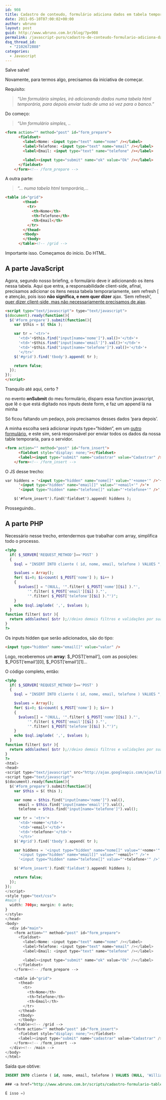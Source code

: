 ```yaml
---
id: 908
title: Cadastro de conteudo, formulário adiciona dados em tabela temporária
date: 2011-05-10T07:00:02+00:00
author: wbruno
layout: post
guid: http://www.wbruno.com.br/blog/?p=908
permalink: /javascript-puro/cadastro-de-conteudo-formulario-adiciona-dados-em-tabela-temporaria/
dsq_thread_id:
  - "2102672888"
categories:
  - Javascript
---
```

Salve salve!

Novamente, para termos algo, precisamos da iniciativa de começar.

Requisito:

> _&#8220;Um formulário simples, irá adicionando dados numa tabela html temporária, para depois enviar tudo de uma só vez para o banco.&#8221;_

<!--more-->



Do começo:

> _&#8220;Um formulário simples, .._

``` html
<form action="" method="post" id="form_prepare">
      <fieldset>
        <label>Nome: <input type="text" name="nome" /></label>
        <label>Telefone: <input type="text" name="email" /></label>
        <label>Email: <input type="text" name="telefone" /></label>

        <label><input type="submit" name="ok" value="Ok" /></label>
      </fieldset>
    </form><!-- /form_prepare -->
```

A outra parte:

> _&#8220;&#8230; numa tabela html temporária,&#8230;_

``` html
<table id="grid">
        <thead>
          <tr>
            <th>Nome</th>
            <th>Telefone</th>
            <th>Email</th>
          </tr>
        </thead>
        <tbody>
        </tbody>
      </table><!-- /grid -->
```

Importante isso. Começamos do início. Do HTML.

## A parte JavaScript

Agora, segundo nosso briefing, o formulário deve ir adicionando os itens nessa tabela. Aqui que entra, a responsabilidade client-side, afinal, precisamos adicionar os itens nessa tabela temporariamente, sem refresh [ e atenção, pois isso **não significa, e nem quer dizer** ajax. &#8216;Sem refresh&#8217;, [quer dizer client-side, mas não necessariamente precisamos de ajax](https://wbruno.com.br/ajax/o-que-e-ajax-e-o-que-nao-e/).

``` html
<script type="text/javascript"> type="text/javascript">
$(document).ready(function(){
  $('#form_prepare').submit(function(){
    var $this = $( this );

    var tr = '<tr>'+
      '<td>'+$this.find("input[name='nome']").val()+'</td>'+
      '<td>'+$this.find("input[name='email']").val()+'</td>'+
      '<td>'+$this.find("input[name='telefone']").val()+'</td>'+
      '</tr>'
    $('#grid').find('tbody').append( tr );

    return false;
  });
});
</script>
```

Tranquilo até aqui, certo ?

no evento **onSubmit** do meu formulário, disparo essa function javascript, que lê o que está digitado nos inputs deste form, e faz um append lá na minha <table>

Só ficou faltando um pedaço, pois precisamos desses dados &#8216;para depois&#8217;.

A minha escolha será adicionar inputs type=&#8221;hidden&#8221;, em um <u>outro formulário</u>, e este sim, será responsável por enviar todos os dados da nossa table temporaria, para o servidor.

``` html
<form action="" method="post" id="form_insert">
      <fieldset style="display: none;"></fieldset>
      <label><input type="submit" name="cadastrar" value="Cadastrar" /></label>
    </form><!-- /form_insert -->
```

O JS desse trecho:

``` html
var hiddens = '<input type="hidden" name="nome[]" value="'+nome+'" />'+
      '<input type="hidden" name="email[]" value="'+email+'" />'+
      '<input type="hidden" name="telefone[]" value="'+telefone+'" />';

    $('#form_insert').find('fieldset').append( hiddens );
```

Prosseguindo..

## A parte PHP

Necessário nesse trecho, entendermos que trabalhar com array, simplifica todo o processo.

``` php
<?php
  if( $_SERVER['REQUEST_METHOD']=='POST' )
  {
    $sql = "INSERT INTO cliente ( id, nome, email, telefone ) VALUES ";

    $values = Array();
    for( $i=0; $i<count( $_POST['nome'] ); $i++ )
    {
      $values[] = "(NULL, '".filter( $_POST['nome'][$i] )."',
          '".filter( $_POST['email'][$i] )."',
          '".filter( $_POST['telefone'][$i] )."')";
    }
    echo $sql.implode( ',', $values );
  }
function filter( $str ){
  return addslashes( $str );//deixo demais filtros e validações por sua conta
}
?>
```

Os inputs hidden que serão adicionados, são do tipo:

``` html
<input type="hidden" name="email[]" value="valor" />
```
Logo, receberemos um **array**: $\_POST\[&#8216;email&#8217;], com as posições: $\_POST[&#8216;email&#8217;\]\[0\], $_POST\[&#8216;email&#8217;\]\[1\]&#8230;

O código completo, então:

``` php
<?php
  if( $_SERVER['REQUEST_METHOD']=='POST' )
  {
    $sql = "INSERT INTO cliente ( id, nome, email, telefone ) VALUES ";

    $values = Array();
    for( $i=0; $i<count( $_POST['nome'] ); $i++ )
    {
      $values[] = "(NULL, '".filter( $_POST['nome'][$i] )."',
          '".filter( $_POST['email'][$i] )."',
          '".filter( $_POST['telefone'][$i] )."')";
    }
    echo $sql.implode( ',', $values );
  }
function filter( $str ){
  return addslashes( $str );//deixo demais filtros e validações por sua conta
}
?>
<html>
<head>
<script type="text/javascript" src="http://ajax.googleapis.com/ajax/libs/jquery/1.5.1/jquery.min.js"></script>
<script type="text/javascript">
$(document).ready(function(){
  $('#form_prepare').submit(function(){
    var $this = $( this );

    var nome = $this.find("input[name='nome']").val(),
      email = $this.find("input[name='email']").val(),
      telefone = $this.find("input[name='telefone']").val();

    var tr = '<tr>'+
      '<td>'+nome+'</td>'+
      '<td>'+email+'</td>'+
      '<td>'+telefone+'</td>'+
      '</tr>'
    $('#grid').find('tbody').append( tr );

    var hiddens = '<input type="hidden" name="nome[]" value="'+nome+'" />'+
      '<input type="hidden" name="email[]" value="'+email+'" />'+
      '<input type="hidden" name="telefone[]" value="'+telefone+'" />';

    $('#form_insert').find('fieldset').append( hiddens );

    return false;
  });
});
</script>
<style type="text/css">
#main {
  width: 700px; margin: 0 auto;
}
</style>
</head>
<body>
  <div id="main">
    <form action="" method="post" id="form_prepare">
      <fieldset>
        <label>Nome: <input type="text" name="nome" /></label>
        <label>Telefone: <input type="text" name="email" /></label>
        <label>Email: <input type="text" name="telefone" /></label>

        <label><input type="submit" name="ok" value="Ok" /></label>
      </fieldset>
    </form><!-- /form_prepare -->

    <table id="grid">
      <thead>
        <tr>
          <th>Nome</th>
          <th>Telefone</th>
          <th>Email</th>
        </tr>
      </thead>
      <tbody>
      </tbody>
    </table><!-- /grid -->
    <form action="" method="post" id="form_insert">
      <fieldset style="display: none;"></fieldset>
      <label><input type="submit" name="cadastrar" value="Cadastrar" /></label>
    </form><!-- /form_insert -->
  </div><!-- /main -->
</body>
</html>
```

Saída que obtive:

``` sql
INSERT INTO cliente ( id, nome, email, telefone ) VALUES (NULL, 'William', '(21) 1234-4567','email@teste.com.br'),(NULL, 'Bruno', '(21) 1234-1234','email@teste.com') ```

### <a href="http://www.wbruno.com.br/scripts/cadastro-formulario-table.php" target="_blank">Demonstração Online</a>

É isso =)

